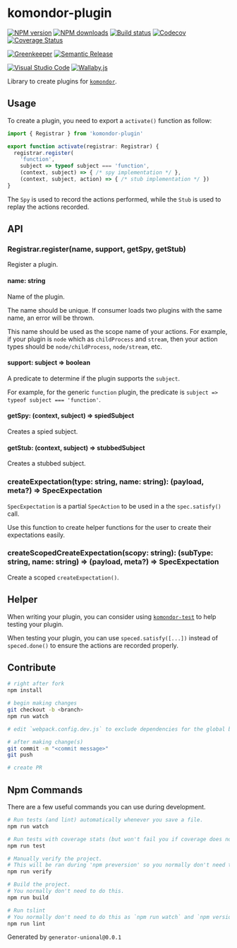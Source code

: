 # komondor-plugin

[![NPM version][npm-image]][npm-url]
[![NPM downloads][downloads-image]][downloads-url]
[![Build status][travis-image]][travis-url]
[![Codecov][codecov-image]][codecov-url]
[![Coverage Status][coveralls-image]][coveralls-url]

[![Greenkeeper][greenkeeper-image]][greenkeeper-url]
[![Semantic Release][semantic-release-image]][semantic-release-url]

[![Visual Studio Code][vscode-image]][vscode-url]
[![Wallaby.js][wallaby-image]][wallaby-url]

Library to create plugins for [`komondor`](https://github.com/moctomata/moctomata).

## Usage

To create a plugin, you need to export a `activate()` function as follow:

```ts
import { Registrar } from 'komondor-plugin'

export function activate(registrar: Registrar) {
  registrar.register(
    'function',
    subject => typeof subject === 'function',
    (context, subject) => { /* spy implementation */ },
    (context, subject, action) => { /* stub implementation */ })
}
```

The `Spy` is used to record the actions performed,
while the `Stub` is used to replay the actions recorded.

## API

### Registrar.register(name, support, getSpy, getStub)

Register a plugin.

#### name: string

Name of the plugin.

The name should be unique.
If consumer loads two plugins with the same name, an error will be thrown.

This name should be used as the scope name of your actions.
For example, if your plugin is `node` which as `childProcess` and `stream`,
then your action types should be `node/childProcess`, `node/stream`, etc.

#### support: subject => boolean

A predicate to determine if the plugin supports the `subject`.

For example, for the generic `function` plugin,
the predicate is `subject => typeof subject === 'function'`.

#### getSpy: (context, subject) => spiedSubject

Creates a spied subject.

#### getStub: (context, subject) => stubbedSubject

Creates a stubbed subject.

### createExpectation(type: string, name: string): (payload, meta?) => SpecExpectation

`SpecExpectation` is a partial `SpecAction` to be used in a the `spec.satisfy()` call.

Use this function to create helper functions for the user to create their expectations easily.

### createScopedCreateExpectation(scopy: string): (subType: string, name: string) => (payload, meta?) => SpecExpectation

Create a scoped `createExpectation()`.

## Helper

When writing your plugin, you can consider using [`komondor-test`](https://github.com/moctomata/moctomata-test) to help testing your plugin.

When testing your plugin,
you can use `speced.satisfy([...])` instead of `speced.done()` to ensure the actions are recorded properly.

## Contribute

```sh
# right after fork
npm install

# begin making changes
git checkout -b <branch>
npm run watch

# edit `webpack.config.dev.js` to exclude dependencies for the global build.

# after making change(s)
git commit -m "<commit message>"
git push

# create PR
```

## Npm Commands

There are a few useful commands you can use during development.

```sh
# Run tests (and lint) automatically whenever you save a file.
npm run watch

# Run tests with coverage stats (but won't fail you if coverage does not meet criteria)
npm run test

# Manually verify the project.
# This will be ran during 'npm preversion' so you normally don't need to run this yourself.
npm run verify

# Build the project.
# You normally don't need to do this.
npm run build

# Run tslint
# You normally don't need to do this as `npm run watch` and `npm version` will automatically run lint for you.
npm run lint
```

Generated by `generator-unional@0.0.1`

[npm-image]: https://img.shields.io/npm/v/komondor-plugin.svg?style=flat
[npm-url]: https://npmjs.org/package/komondor-plugin
[downloads-image]: https://img.shields.io/npm/dm/komondor-plugin.svg?style=flat
[downloads-url]: https://npmjs.org/package/komondor-plugin
[travis-image]: https://img.shields.io/travis/moctomata/moctomata-plugin/master.svg?style=flat
[travis-url]: https://travis-ci.org/moctomata/moctomata-plugin?branch=master
[codecov-image]: https://codecov.io/gh/moctomata/moctomata-plugin/branch/master/graph/badge.svg
[codecov-url]: https://codecov.io/gh/moctomata/moctomata-plugin
[coveralls-image]: https://coveralls.io/repos/github/moctomata/moctomata-plugin/badge.svg
[coveralls-url]: https://coveralls.io/github/moctomata/moctomata-plugin
[greenkeeper-image]: https://badges.greenkeeper.io/moctomata/moctomata-plugin.svg
[greenkeeper-url]: https://greenkeeper.io/
[semantic-release-image]: https://img.shields.io/badge/%20%20%F0%9F%93%A6%F0%9F%9A%80-semantic--release-e10079.svg
[semantic-release-url]: https://github.com/semantic-release/semantic-release
[wallaby-image]: https://img.shields.io/badge/wallaby.js-configured-green.svg
[wallaby-url]: https://wallabyjs.com
[vscode-image]: https://img.shields.io/badge/vscode-ready-green.svg
[vscode-url]: https://code.visualstudio.com/
